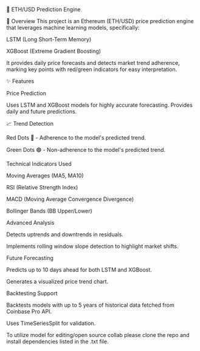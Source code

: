 🚀 ETH/USD Prediction Engine

📌 Overview
This project is an Ethereum (ETH/USD) price prediction engine that leverages machine learning models, specifically:

LSTM (Long Short-Term Memory)

XGBoost (Extreme Gradient Boosting)

It provides daily price forecasts and detects market trend adherence, marking key points with red/green indicators for easy interpretation.

✨ Features

Price Prediction

Uses LSTM and XGBoost models for highly accurate forecasting.
Provides daily and future predictions.

📈 Trend Detection

Red Dots 🔴 - Adherence to the model's predicted trend.

Green Dots 🟢 - Non-adherence to the model's predicted trend.

Technical Indicators Used

Moving Averages (MA5, MA10)

RSI (Relative Strength Index)

MACD (Moving Average Convergence Divergence)

Bollinger Bands (BB Upper/Lower)

Advanced Analysis

Detects uptrends and downtrends in residuals.

Implements rolling window slope detection to highlight market shifts.

Future Forecasting

Predicts up to 10 days ahead for both LSTM and XGBoost.

Generates a visualized price trend chart.

Backtesting Support

Backtests models with up to 5 years of historical data fetched from Coinbase Pro API.

Uses TimeSeriesSplit for validation.

To utilize model for editing/open source collab please clone the repo and install dependencies listed in the .txt file.
